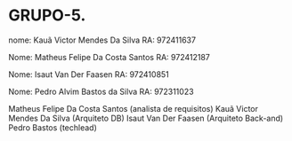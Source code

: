 # GRUPO-5.

nome: Kauã Victor Mendes Da Silva 
RA: 972411637

Nome: Matheus Felipe Da Costa Santos 
RA: 972412187

Nome: Isaut Van Der Faasen 
RA: 972410851

Nome: Pedro Alvim Bastos da Silva
RA: 972311023

Matheus Felipe Da Costa Santos (analista de requisitos)
Kauã Victor Mendes Da Silva (Arquiteto DB)
Isaut Van Der Faasen (Arquiteto Back-and)
Pedro Bastos (techlead)

